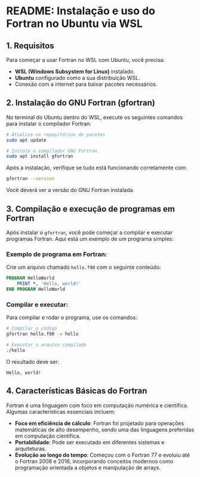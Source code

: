 
# README: Instalação e uso do Fortran no Ubuntu via WSL

## 1. Requisitos
Para começar a usar Fortran no WSL com Ubuntu, você precisa:

- **WSL (Windows Subsystem for Linux)** instalado.
- **Ubuntu** configurado como a sua distribuição WSL.
- Conexão com a internet para baixar pacotes necessários.

## 2. Instalação do GNU Fortran (gfortran)

No terminal do Ubuntu dentro do WSL, execute os seguintes comandos para instalar o compilador Fortran:

```bash
# Atualize os repositórios de pacotes
sudo apt update

# Instale o compilador GNU Fortran
sudo apt install gfortran
```

Após a instalação, verifique se tudo está funcionando corretamente com:

```bash
gfortran --version
```

Você deverá ver a versão do GNU Fortran instalada.

## 3. Compilação e execução de programas em Fortran

Após instalar o `gfortran`, você pode começar a compilar e executar programas Fortran. Aqui está um exemplo de um programa simples:

### Exemplo de programa em Fortran:
Crie um arquivo chamado `hello.f90` com o seguinte conteúdo:

```fortran
PROGRAM HelloWorld
    PRINT *, 'Hello, world!'
END PROGRAM HelloWorld
```

### Compilar e executar:
Para compilar e rodar o programa, use os comandos:

```bash
# Compilar o código
gfortran hello.f90 -o hello

# Executar o arquivo compilado
./hello
```

O resultado deve ser:
```
Hello, world!
```

## 4. Características Básicas do Fortran

Fortran é uma linguagem com foco em computação numérica e científica. Algumas características essenciais incluem:

- **Foco em eficiência de cálculo**: Fortran foi projetado para operações matemáticas de alto desempenho, sendo uma das linguagens preferidas em computação científica.
- **Portabilidade**: Pode ser executado em diferentes sistemas e arquiteturas.
- **Evolução ao longo do tempo**: Começou com o Fortran 77 e evoluiu até o Fortran 2008 e 2018, incorporando conceitos modernos como programação orientada a objetos e manipulação de arrays.